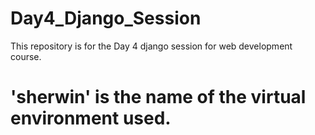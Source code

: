 # Day4_Django_Session
This repository is for the Day 4 django session for web development course.
# 'sherwin' is the name of the virtual environment used.
